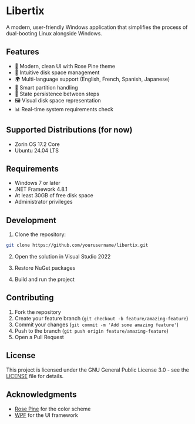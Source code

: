 # Libertix

A modern, user-friendly Windows application that simplifies the process of dual-booting Linux alongside Windows.

## Features

- 🎨 Modern, clean UI with Rose Pine theme
- 🔄 Intuitive disk space management
- 🌍 Multi-language support (English, French, Spanish, Japanese)
- 🔧 Smart partition handling
- 💾 State persistence between steps
- 🖼️ Visual disk space representation
- 📊 Real-time system requirements check

## Supported Distributions (for now)

- Zorin OS 17.2 Core
- Ubuntu 24.04 LTS

## Requirements

- Windows 7 or later
- .NET Framework 4.8.1
- At least 30GB of free disk space
- Administrator privileges

## Development

1. Clone the repository:
```bash
git clone https://github.com/yourusername/libertix.git
```

2. Open the solution in Visual Studio 2022

3. Restore NuGet packages

4. Build and run the project

## Contributing

1. Fork the repository
2. Create your feature branch (`git checkout -b feature/amazing-feature`)
3. Commit your changes (`git commit -m 'Add some amazing feature'`)
4. Push to the branch (`git push origin feature/amazing-feature`)
5. Open a Pull Request

## License

This project is licensed under the GNU General Public License 3.0 - see the [LICENSE](LICENSE) file for details.

## Acknowledgments

- [Rose Pine](https://rosepinetheme.com/) for the color scheme
- [WPF](https://github.com/dotnet/wpf) for the UI framework